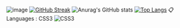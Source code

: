 ![image](https://user-images.githubusercontent.com/83003025/164883566-e8b9005b-7342-42b3-9985-c085d725a16c.png)
[![GitHub Streak](https://github-readme-streak-stats.herokuapp.com/?user=shantatei&theme=dark)](https://git.io/streak-stats)
![Anurag's GitHub stats](https://github-readme-stats.vercel.app/api?username=shantatei&show_icons=true&theme=dark)
[![Top Langs](https://github-readme-stats.vercel.app/api/top-langs/?username=shantatei&layout=compact&langs_count=8&theme=dark)](https://github.com/anuraghazra/github-readme-stats)
📋 Languages :
CSS3	![CSS3](https://img.shields.io/badge/css3-%231572B6.svg?style=for-the-badge&logo=css3&logoColor=white)
  
<!-- [![spotify-github-profile](https://spotify-github-profile.vercel.app/api/view?uid=214jd65kmnmege5cqkpxjpfda&cover_image=true&theme=default&bar_color_cover=true)](https://spotify-github-profile.vercel.app/api/view?uid=214jd65kmnmege5cqkpxjpfda&redirect=true) -->
<!--
**shantatei/shantatei** is a ✨ _special_ ✨ repository because its `README.md` (this file) appears on your GitHub profile.

Here are some ideas to get you started:

- 🔭 I’m currently working on ...
- 🌱 I’m currently learning ...
- 👯 I’m looking to collaborate on ...
- 🤔 I’m looking for help with ...
- 💬 Ask me about ...
- 📫 How to reach me: ...
- 😄 Pronouns: ...
- ⚡ Fun fact: ...
-->
